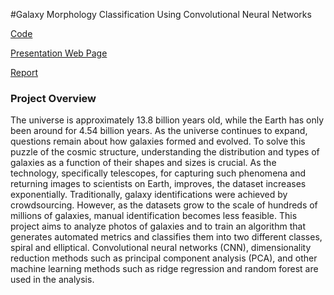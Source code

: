 #Galaxy Morphology Classification Using Convolutional Neural Networks

[Code](https://github.com/yunqingjia/galaxy-cnn/tree/main/galaxy-cnn/code/)

[Presentation Web Page](https://github.com/yunqingjia/galaxy-cnn/tree/main/galaxy-cnn/galaxy-cnn-presentation/)

[Report](https://github.com/yunqingjia/galaxy-cnn/blob/main/Galaxy_Morphology_Classification_Using_CNN.pdf)

### Project Overview

The universe is approximately 13.8 billion years old, while the Earth has only been around for 4.54 billion years. As the universe continues to expand, questions remain about how galaxies formed and evolved. To solve this puzzle of the cosmic structure, understanding the distribution and types of galaxies as a function of their shapes and sizes is crucial. As the technology, specifically telescopes, for capturing such phenomena and returning images to scientists on Earth, improves, the dataset increases exponentially. Traditionally, galaxy identifications were achieved by crowdsourcing. However, as the datasets grow to the scale of hundreds of millions of galaxies, manual identification becomes less feasible. This project aims to analyze photos of galaxies and to train an algorithm that generates automated metrics and classifies them into two different classes, spiral and elliptical. Convolutional neural networks (CNN), dimensionality reduction methods such as principal component analysis (PCA), and other machine learning methods such as ridge regression and random forest are used in the analysis.
